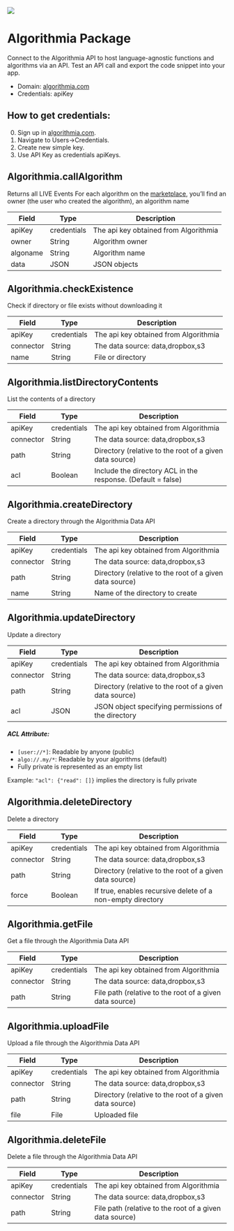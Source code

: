 [![](https://scdn.rapidapi.com/RapidAPI_banner.png)](https://rapidapi.com/package/Algorithmia/functions?utm_source=RapidAPIGitHub_AlgorithmiaFunctions&utm_medium=button&utm_content=RapidAPI_GitHub)
# Algorithmia Package
Connect to the Algorithmia API to host language-agnostic functions and algorithms via an API. Test an API call and export the code snippet into your app.
* Domain: [algorithmia.com](https://algorithmia.com/)
* Credentials: apiKey

## How to get credentials:

0. Sign up in [algorithmia.com](https://algorithmia.com/).
1. Navigate to Users->Credentials.
2. Create new simple key.
3. Use API Key as credentials apiKeys.

## Algorithmia.callAlgorithm
Returns all LIVE Events
For each algorithm on the [marketplace](https://algorithmia.com/algorithms), you’ll find an owner (the user who created the algorithm), an algorithm name

| Field   | Type       | Description
|---------|------------|----------
| apiKey  | credentials| The api key obtained from Algorithmia
| owner   | String     | Algorithm owner
| algoname| String     | Algorithm name
| data    | JSON       | JSON objects

## Algorithmia.checkExistence
Check if directory or file exists without downloading it

| Field    | Type       | Description
|----------|------------|----------
| apiKey   | credentials| The api key obtained from Algorithmia
| connector| String     | The data source: data,dropbox,s3
| name     | String     | File or directory

## Algorithmia.listDirectoryContents
List the contents of a directory

| Field    | Type       | Description
|----------|------------|----------
| apiKey   | credentials| The api key obtained from Algorithmia
| connector| String     | The data source: data,dropbox,s3
| path     | String     | Directory (relative to the root of a given data source)
| acl      | Boolean    | Include the directory ACL in the response. (Default = false) 

## Algorithmia.createDirectory
Create a directory through the Algorithmia Data API

| Field    | Type       | Description
|----------|------------|----------
| apiKey   | credentials| The api key obtained from Algorithmia
| connector| String     | The data source: data,dropbox,s3
| path     | String     | Directory (relative to the root of a given data source)
| name     | String     | Name of the directory to create

## Algorithmia.updateDirectory
Update a directory

| Field    | Type       | Description
|----------|------------|----------
| apiKey   | credentials| The api key obtained from Algorithmia
| connector| String     | The data source: data,dropbox,s3
| path     | String     | Directory (relative to the root of a given data source)
| acl      | JSON       | JSON object specifying permissions of the directory
##### ACL Attribute:
* ```[user://*]```: Readable by anyone (public)
* ```algo://.my/*```: Readable by your algorithms (default)
* Fully private is represented as an empty list

Example: ```"acl": {"read": []}``` implies the directory is fully private

## Algorithmia.deleteDirectory
Delete a directory

| Field    | Type       | Description
|----------|------------|----------
| apiKey   | credentials| The api key obtained from Algorithmia
| connector| String     | The data source: data,dropbox,s3
| path     | String     | Directory (relative to the root of a given data source)
| force    | Boolean    | If true, enables recursive delete of a non-empty directory

## Algorithmia.getFile
Get a file through the Algorithmia Data API

| Field    | Type       | Description
|----------|------------|----------
| apiKey   | credentials| The api key obtained from Algorithmia
| connector| String     | The data source: data,dropbox,s3
| path     | String     | File path (relative to the root of a given data source)

## Algorithmia.uploadFile
Upload a file through the Algorithmia Data API

| Field    | Type       | Description
|----------|------------|----------
| apiKey   | credentials| The api key obtained from Algorithmia
| connector| String     | The data source: data,dropbox,s3
| path     | String     | Directory (relative to the root of a given data source)
| file     | File       | Uploaded file

## Algorithmia.deleteFile
Delete a file through the Algorithmia Data API

| Field    | Type       | Description
|----------|------------|----------
| apiKey   | credentials| The api key obtained from Algorithmia
| connector| String     | The data source: data,dropbox,s3
| path     | String     | File path (relative to the root of a given data source)


